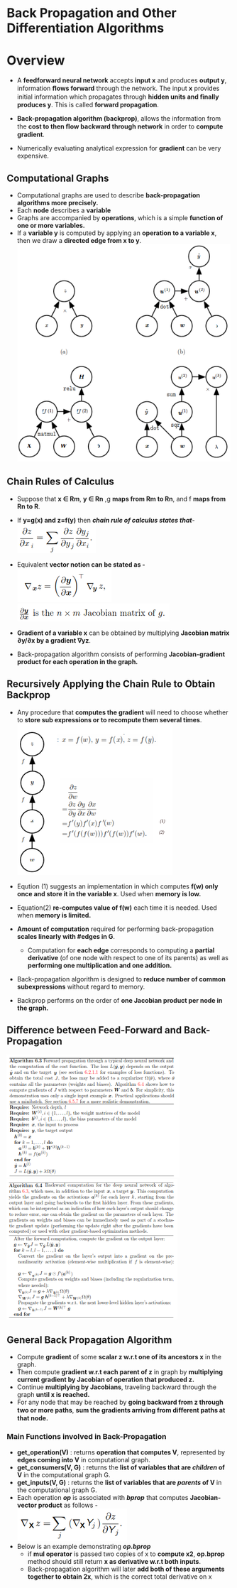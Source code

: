 # Back Propagation and Other Differentiation Algorithms

# Overview
* A **feedforward neural network** accepts **input x** and produces **output y**, information **ﬂows forward** through the network. The input **x** provides initial information which propagates through **hidden units and ﬁnally produces y**. This is called **forward propagation**.<br>
* **Back-propagation algorithm (backprop)**, allows the information from the **cost to then ﬂow backward through network** in order to **compute gradient**.

* Numerically evaluating analytical expression for **gradient** can be very expensive.

## Computational Graphs

* Computational graphs are used to describe **back-propagation algorithms more precisely.**
* Each **node** describes a **variable**
* Graphs are accompanied by **operations**, which is a simple **function of one or more variables.**
* If a **variable y** is computed by applying an **operation to a variable x**, then we draw a **directed edge from x to y**.<br>
<img src="./images/01.computational_graphs.png"></img>

## Chain Rules of Calculus
* Suppose that **x ∈ Rm**, **y ∈ Rn** ,g **maps from Rm to Rn**, and f **maps from Rn to R**. 
* If **y=g(x) and z=f(y)** then ***chain rule of calculus states that***-<br>
<img src="./images/02.chain_rul.png"></img>
* Equivalent **vector notion can be stated as -**<br>
<img src="./images/03.vectorized_chain_rule.png"></img><br>
<img src="./images/04.jacobian_matrix.png"></img><br>

* **Gradient of a variable x** can be obtained by multiplying **Jacobian matrix ∂y/∂x by a gradient ∇yz**.
* Back-propagation algorithm consists of performing **Jacobian-gradient product for each operation in the graph.**


## Recursively Applying the Chain Rule to Obtain Backprop
* Any procedure that **computes the gradient** will need to choose whether to **store sub expressions or to recompute them several times**.<br>
<img src="./images/05.graphs_and_chain_rule.png"></img><br>
* Eqution (1) suggests an implementation in which computes **f(w) only once and store it in the variable x**. Used when **memory is low.**
* Equation(2) **re-computes value of f(w)**  each time it is needed. Used when **memory is limited.**
* **Amount of computation** required for performing back-propagation **scales linearly with #edges in G**. 
     * Computation for **each edge** corresponds to computing a **partial derivative** (of one node with respect to one of its parents) as well as **performing one multiplication and one addition.**

* Back-propagation algorithm is designed to **reduce number of common subexpressions** without regard to memory.
* Backprop performs on the order of **one Jacobian product per node in the graph.**


## Difference between Feed-Forward and Back-Propagation
<img src="./images/06.f_computation.png"></img>
<img src="./images/07.b_computation.png"></img>


## General Back Propagation Algorithm
* Compute **gradient** of some **scalar z w.r.t one of its ancestors x** in the graph.
* Then compute **gradient w.r.t each parent of z** in graph by **multiplying current gradient by Jacobian of operation that produced z.**
* Continue **multiplying by Jacobians**, traveling backward through the graph **until x is reached.**
* For any node that may be reached by **going backward from z through two or more paths**, **sum the gradients arriving from diﬀerent paths at that node.**

### Main Functions involved in Back-Propagation
*  **get_operation(V)** : returns **operation that computes V**, represented by **edges coming into V** in computational graph.
* **get_consumers(V, G)** : returns the **list of variables that are *children* of V** in the computational graph G.
* **get_inputs(V, G)** : returns the **list of variables that are *parents* of V** in the computational graph G.
* Each operation ***op*** is associated with ***bprop*** that computes **Jacobian-vector product** as follows -<br>
<img src="./images/08.jacobian_matrix.png"></img>
* Below is an example demonstrating ***op.bprop***
    * if **mul operator** is passed two copies of x to **compute x2**, **op.bprop** method should still return **x as derivative w.r.t both inputs**. 
    * Back-propagation algorithm will later **add both of these arguments together to obtain 2x**, which is the correct total derivative on x







